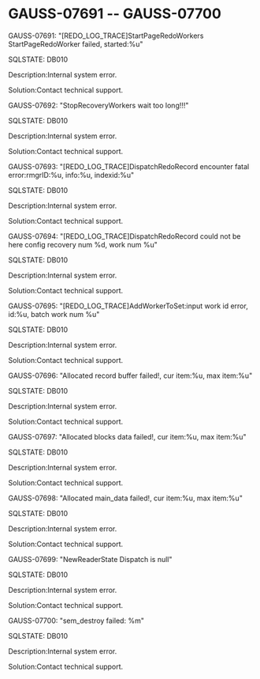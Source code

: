 # GAUSS-07691 -- GAUSS-07700<a name="EN-US_TOPIC_0000001091226493"></a>

GAUSS-07691: "\[REDO\_LOG\_TRACE\]StartPageRedoWorkers StartPageRedoWorker failed, started:%u"

SQLSTATE: DB010

Description:Internal system error.

Solution:Contact technical support.

GAUSS-07692: "StopRecoveryWorkers wait too long!!!"

SQLSTATE: DB010

Description:Internal system error.

Solution:Contact technical support.

GAUSS-07693: "\[REDO\_LOG\_TRACE\]DispatchRedoRecord encounter fatal error:rmgrID:%u, info:%u, indexid:%u"

SQLSTATE: DB010

Description:Internal system error.

Solution:Contact technical support.

GAUSS-07694: "\[REDO\_LOG\_TRACE\]DispatchRedoRecord could not be here config recovery num %d, work num %u"

SQLSTATE: DB010

Description:Internal system error.

Solution:Contact technical support.

GAUSS-07695: "\[REDO\_LOG\_TRACE\]AddWorkerToSet:input work id error, id:%u, batch work num %u"

SQLSTATE: DB010

Description:Internal system error.

Solution:Contact technical support.

GAUSS-07696: "Allocated record buffer failed!, cur item:%u, max item:%u"

SQLSTATE: DB010

Description:Internal system error.

Solution:Contact technical support.

GAUSS-07697: "Allocated blocks data failed!, cur item:%u, max item:%u"

SQLSTATE: DB010

Description:Internal system error.

Solution:Contact technical support.

GAUSS-07698: "Allocated main\_data failed!, cur item:%u, max item:%u"

SQLSTATE: DB010

Description:Internal system error.

Solution:Contact technical support.

GAUSS-07699: "NewReaderState Dispatch is null"

SQLSTATE: DB010

Description:Internal system error.

Solution:Contact technical support.

GAUSS-07700: "sem\_destroy failed: %m"

SQLSTATE: DB010

Description:Internal system error.

Solution:Contact technical support.


